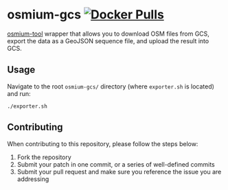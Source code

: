 # osmium-gcs [![Docker Pulls](https://img.shields.io/docker/pulls/stationa/osmium-gcs)](https://hub.docker.com/r/stationa/osmium-gcs)

[osmium-tool](https://osmcode.org/osmium-tool/) wrapper that allows you to download OSM files from
GCS, export the data as a GeoJSON sequence file, and upload the result into GCS.

## Usage

Navigate to the root `osmium-gcs/` directory (where `exporter.sh` is located) and run:

```
./exporter.sh
```

## Contributing

When contributing to this repository, please follow the steps below:

1. Fork the repository
1. Submit your patch in one commit, or a series of well-defined commits
1. Submit your pull request and make sure you reference the issue you are addressing
